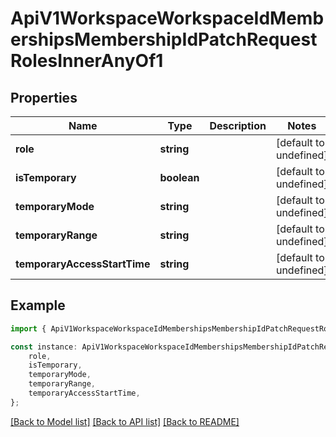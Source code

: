 # ApiV1WorkspaceWorkspaceIdMembershipsMembershipIdPatchRequestRolesInnerAnyOf1


## Properties

Name | Type | Description | Notes
------------ | ------------- | ------------- | -------------
**role** | **string** |  | [default to undefined]
**isTemporary** | **boolean** |  | [default to undefined]
**temporaryMode** | **string** |  | [default to undefined]
**temporaryRange** | **string** |  | [default to undefined]
**temporaryAccessStartTime** | **string** |  | [default to undefined]

## Example

```typescript
import { ApiV1WorkspaceWorkspaceIdMembershipsMembershipIdPatchRequestRolesInnerAnyOf1 } from './api';

const instance: ApiV1WorkspaceWorkspaceIdMembershipsMembershipIdPatchRequestRolesInnerAnyOf1 = {
    role,
    isTemporary,
    temporaryMode,
    temporaryRange,
    temporaryAccessStartTime,
};
```

[[Back to Model list]](../README.md#documentation-for-models) [[Back to API list]](../README.md#documentation-for-api-endpoints) [[Back to README]](../README.md)
